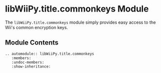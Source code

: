 # libWiiPy.title.commonkeys Module

The `libWiiPy.title.commonkeys` module simply provides easy access to the Wii's common encryption keys.

## Module Contents

```{eval-rst}
.. automodule:: libWiiPy.title.commonkeys
   :members:
   :undoc-members:
   :show-inheritance:
```
